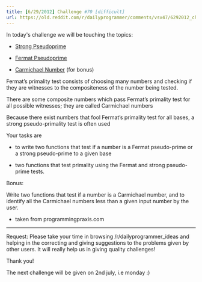 ```yaml
---
title: [6/29/2012] Challenge #70 [difficult]
url: https://old.reddit.com/r/dailyprogrammer/comments/vsv47/6292012_challenge_70_difficult/
---
```


In today's challenge we will be touching the topics:

* [Strong Pseudoprime](http://mathworld.wolfram.com/StrongPseudoprime.html)

* [Fermat Pseudoprime](http://mathworld.wolfram.com/FermatPseudoprime.html)

* [Carmichael Number](http://mathworld.wolfram.com/CarmichaelNumber.html) (for bonus)

Fermat’s primality test consists of choosing many numbers and checking if they are witnesses to the compositeness of the number being tested.

There are some composite numbers which pass Fermat’s primality test for all possible witnesses; they are called Carmichael numbers

Because there exist numbers that fool Fermat’s primality test for all bases, a strong pseudo-primality test is often used

Your tasks are 

* to write two functions that test if a number is a Fermat pseudo-prime or a strong pseudo-prime to a given base

*  two functions that test primality using the Fermat and strong pseudo-prime tests.

Bonus: 

Write two functions that test if a number is a Carmichael number, and to identify all the Carmichael numbers less than a given input number by the user.

* taken from programmingpraxis.com

___________________________________________

Request: Please take your time in browsing /r/dailyprogrammer_ideas and helping in the correcting and giving suggestions to the problems given by other users. It will really help us in giving quality challenges!

Thank you!

The next challenge will be given on 2nd july, i.e monday :)
